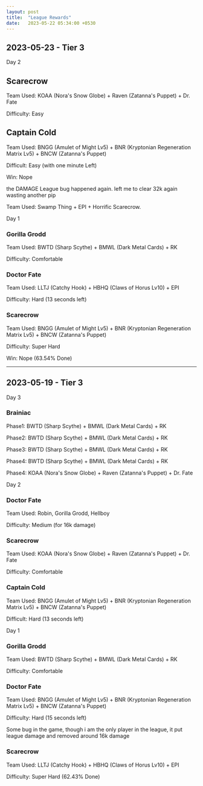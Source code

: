 ```yaml
---
layout: post
title:  "League Rewards"
date:   2023-05-22 05:34:00 +0530
---
```


## 2023-05-23 - Tier 3

Day 2

## Scarecrow

Team Used: KOAA (Nora's Snow Globe) + Raven (Zatanna's Puppet) + Dr. Fate

Difficulty: Easy

## Captain Cold

Team Used: BNGG (Amulet of Might Lv5) + BNR (Kryptonian Regeneration Matrix Lv5) + BNCW (Zatanna's Puppet)

Difficult: Easy (with one minute Left)

Win: Nope

the DAMAGE League bug happened again.  left me to clear 32k again wasting another pip

Team Used: Swamp Thing + EPI + Horrific Scarecrow.


Day 1

### Gorilla Grodd
Team Used: BWTD (Sharp Scythe) + BMWL (Dark Metal Cards) + RK

Difficulty: Comfortable

### Doctor Fate
Team Used: LLTJ (Catchy Hook) + HBHQ (Claws of Horus Lv10) + EPI

Difficulty: Hard (13 seconds left)

### Scarecrow
Team Used: BNGG (Amulet of Might Lv5) + BNR (Kryptonian Regeneration Matrix Lv5) + BNCW (Zatanna's Puppet)

Difficulty: Super Hard

Win: Nope (63.54% Done)

---

## 2023-05-19 - Tier 3

Day 3

### Brainiac

Phase1: BWTD (Sharp Scythe) + BMWL (Dark Metal Cards) + RK

Phase2: BWTD (Sharp Scythe) + BMWL (Dark Metal Cards) + RK

Phase3: BWTD (Sharp Scythe) + BMWL (Dark Metal Cards) + RK

Phase4: BWTD (Sharp Scythe) + BMWL (Dark Metal Cards) + RK

Phase4: KOAA (Nora's Snow Globe) + Raven (Zatanna's Puppet) + Dr. Fate

Day 2

### Doctor Fate
Team Used: Robin, Gorilla Grodd, Hellboy

Difficulty: Medium (for 16k damage)

### Scarecrow
Team Used: KOAA (Nora's Snow Globe) + Raven (Zatanna's Puppet) + Dr. Fate

Difficulty: Comfortable

### Captain Cold
Team Used: BNGG (Amulet of Might Lv5) + BNR (Kryptonian Regeneration Matrix Lv5) + BNCW (Zatanna's Puppet)

Difficult: Hard (13 seconds left)

Day 1

### Gorilla Grodd
Team Used: BWTD (Sharp Scythe) + BMWL (Dark Metal Cards) + RK

Difficulty: Comfortable

### Doctor Fate
Team Used: BNGG (Amulet of Might Lv5) + BNR (Kryptonian Regeneration Matrix Lv5) + BNCW (Zatanna's Puppet)

Difficulty: Hard (15 seconds left)

Some bug in the game, though i am the only player in the league, it put league damage and removed around 16k damage

### Scarecrow
Team Used: LLTJ (Catchy Hook) + HBHQ (Claws of Horus Lv10) + EPI

Difficulty: Super Hard (62.43% Done)


